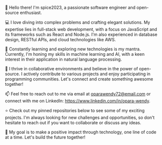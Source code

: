 👋 Hello there! I'm spice2023, a passionate software engineer and open-source enthusiast.

💻 I love diving into complex problems and crafting elegant solutions. My expertise lies in full-stack web development, with a focus on JavaScript and its frameworks such as React and Node.js. I'm also experienced in database design, RESTful APIs, and cloud technologies like AWS.

🌱 Constantly learning and exploring new technologies is my mantra. Currently, I'm honing my skills in machine learning and AI, with a keen interest in their application in natural language processing.

🚀 I thrive in collaborative environments and believe in the power of open-source. I actively contribute to various projects and enjoy participating in programming communities. Let's connect and create something awesome together!

📫 Feel free to reach out to me via email at oparawendy72@email.com or connect with me on LinkedIn: https://www.linkedin.com/in/opara-wendy.

⭐️ Check out my pinned repositories below to see some of my exciting projects. I'm always looking for new challenges and opportunities, so don't hesitate to reach out if you want to collaborate or discuss any ideas.

🎯 My goal is to make a positive impact through technology, one line of code at a time. Let's build the future together!
